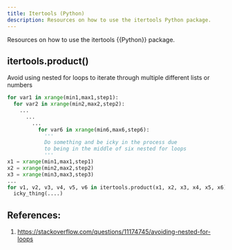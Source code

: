 ```yaml
---
title: Itertools (Python)
description: Resources on how to use the itertools Python package.
---
```


Resources on how to use the itertools {{Python}} package.

## itertools.product()

Avoid using nested for loops to iterate through multiple different lists or numbers

```python
for var1 in xrange(min1,max1,step1):
  for var2 in xrange(min2,max2,step2):
    ...
      ...
        ...
          for var6 in xrange(min6,max6,step6):
            '''
            Do something and be icky in the process due
            to being in the middle of six nested for loops
            '''
x1 = xrange(min1,max1,step1)
x2 = xrange(min2,max2,step2)
x3 = xrange(min3,max3,step3)
...
for v1, v2, v3, v4, v5, v6 in itertools.product(x1, x2, x3, x4, x5, x6):
  icky_thing(....)
```

## References:

1. https://stackoverflow.com/questions/11174745/avoiding-nested-for-loops